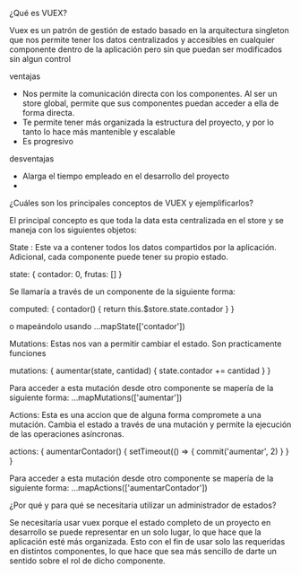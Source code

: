 ¿Qué es VUEX?

Vuex es un patrón de gestión de estado basado en la arquitectura singleton que nos permite tener los datos centralizados y accesibles en cualquier componente dentro de la aplicación pero sin que puedan ser modificados sin algun control

ventajas
- Nos permite la comunicación directa con los componentes. Al ser un store global, permite que sus componentes puedan acceder a ella de forma directa.
- Te permite tener más organizada la estructura del proyecto, y por lo tanto lo hace más mantenible y escalable
- Es progresivo

desventajas
- Alarga el tiempo empleado en el desarrollo del proyecto
- 

¿Cuáles son los principales conceptos de VUEX y ejemplificarlos?

El principal concepto es que toda la data esta centralizada en el store y se maneja con los siguientes objetos:

State : Este va a contener todos los datos compartidos por la aplicación. Adicional, cada componente puede tener su propio estado.

state: {
  contador: 0,
  frutas: []
}

Se llamaría a través de un componente de la siguiente forma:

computed: {
  contador() {
    return this.$store.state.contador
  }
}

o mapeándolo usando ...mapState(['contador'])

Mutations: Estas nos van a permitir cambiar el estado. Son practicamente funciones

mutations: {
  aumentar(state, cantidad) {
    state.contador += cantidad
  }
}

Para acceder a esta mutación desde otro componente se mapería de la siguiente forma: ...mapMutations(['aumentar'])

Actions: Esta es una accion que de alguna forma compromete a una mutación. Cambia el estado a través de una mutación y permite la ejecución de las operaciones asíncronas.

actions: {
  aumentarContador() {
    setTimeout(() => {
      commit('aumentar', 2)
    }
  }
}

Para acceder a esta mutación desde otro componente se mapería de la siguiente forma: ...mapActions(['aumentarContador'])

¿Por qué y para qué se necesitaria utilizar un administrador de estados?

Se necesitaría usar vuex porque el estado completo de un proyecto en desarrollo se puede representar en un solo lugar, lo que hace que la aplicación esté más organizada. Esto con el fin de usar solo las requeridas en distintos componentes, lo que hace que sea más sencillo de darte un sentido sobre el rol de dicho componente.

